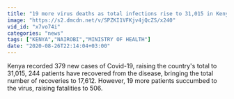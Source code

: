 ```yaml
---
title: "19 more virus deaths as total infections rise to 31,015 in Kenya"
image: "https://s2.dmcdn.net/v/SPZKI1VFKjv4jQcZS/x240"
vid_id: "x7vo74i"
categories: "news"
tags: ["KENYA","NAIROBI","MINISTRY OF HEALTH"]
date: "2020-08-26T22:14:04+03:00"
---
```

Kenya recorded 379 new cases of Covid-19, raising the country's total to 31,015, 244 patients have recovered from the disease, bringing  the total number of recoveries to 17,612. However, 19 more patients succumbed to the virus, raising fatalities to 506.
